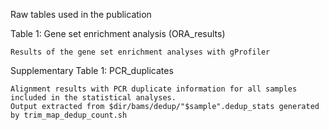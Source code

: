 Raw tables used in the publication

Table 1: Gene set enrichment analysis (ORA_results)
```
Results of the gene set enrichment analyses with gProfiler
```     

Supplementary Table 1: PCR_duplicates
```
Alignment results with PCR duplicate information for all samples included in the statistical analyses. 
Output extracted from $dir/bams/dedup/"$sample".dedup_stats generated by trim_map_dedup_count.sh
```
                  
                  
                  
